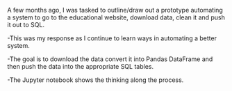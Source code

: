A few months ago, I was tasked to outline/draw out a prototype automating a system to go to the educational website, download data, clean it and push it out to SQL.

-This was my response as I continue to learn ways in automating a better system.

-The goal is to download the data convert it into Pandas DataFrame and then push the data into the appropriate SQL tables. 

-The Jupyter notebook shows the thinking along the process.  


